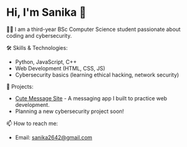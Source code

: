 # Hi, I'm Sanika 👋

👩‍🎓 I am a third-year BSc Computer Science student passionate about coding and cybersecurity.

🛠️ Skills & Technologies:
- Python, JavaScript, C++
- Web Development (HTML, CSS, JS)
- Cybersecurity basics (learning ethical hacking, network security)

📂 Projects:
- [Cute Message Site](https://sanika2642-blip.github.io/cute-message-site/) - A messaging app I built to practice web development.
- Planning a new cybersecurity project soon!

📫 How to reach me:
- Email: sanika2642@gmail.com
